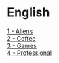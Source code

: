 # English

[1 - Aliens](aliens.md)<br/>
[2 - Coffee](coffee.md)<br/>
[3 - Games](games.md)<br/>
[4 - Professional](professional.md)

